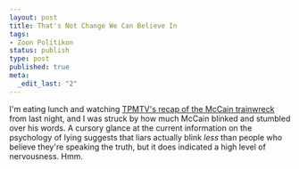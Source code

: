 ```yaml
--- 
layout: post
title: That's Not Change We Can Believe In
tags: 
- Zoon Politikon
status: publish
type: post
published: true
meta: 
  _edit_last: "2"
---
```

I'm eating lunch and watching <a href="http://www.veracifier.com/episode/TPM_20080604">TPMTV's recap of the McCain trainwreck</a> from last night, and I was struck by how much McCain blinked and stumbled over his words. A cursory glance at the current information on the psychology of lying suggests that liars actually blink <em>less</em> than people who believe they're speaking the truth, but it does indicated a high level of nervousness. Hmm.
